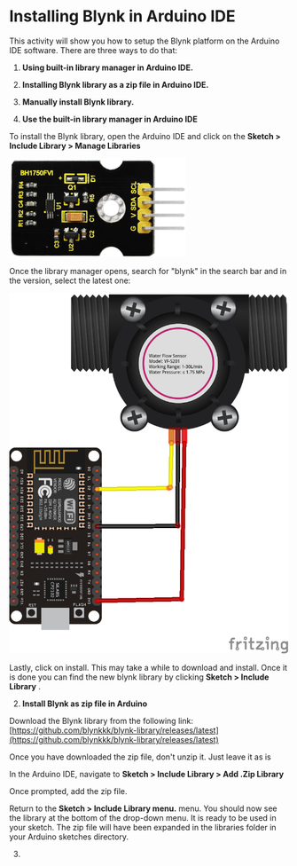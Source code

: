 # Installing Blynk in Arduino IDE

This activity will show you how to setup the Blynk platform on the Arduino IDE software. There are three ways to do that:

1. **Using built-in library manager in Arduino IDE.**
2. **Installing Blynk library as a zip file in Arduino IDE.**
3. **Manually install Blynk library.**



1. **Use the built-in library manager in Arduino IDE**

To install the Blynk library, open the Arduino IDE and click on the **Sketch &gt; Include Library &gt; Manage Libraries**

![Opening the library manager \(help.blynk.cc\)](../../.gitbook/assets/image%20%289%29.png)

Once the library manager opens, search for "blynk" in the search bar and in the version, select the latest one:

![selecting the latest version of Blynk \(help.blynk.cc\)](../../.gitbook/assets/image%20%282%29.png)

Lastly, click on install. This may take a while to download and install. Once it is done you can find the new blynk library by clicking  **Sketch &gt; Include Library** .

2. **Install Blynk as zip file in Arduino**

Download the Blynk library from the following link: [https://github.com/blynkkk/blynk-library/releases/latest](https://github.com/blynkkk/blynk-library/releases/latest) 

Once you have downloaded the zip file, don't unzip it. Just leave it as is

In the Arduino IDE, navigate to **Sketch &gt; Include Library &gt; Add .Zip Library**

Once prompted, add the zip file.

Return to the **Sketch &gt; Include Library menu.** menu. You should now see the library at the bottom of the drop-down menu. It is ready to be used in your sketch. The zip file will have been expanded in the libraries folder in your Arduino sketches directory.

3. 











